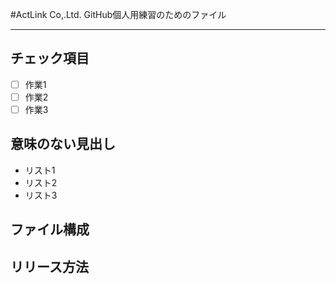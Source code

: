 #ActLink Co,.Ltd.
GitHub個人用練習のためのファイル

---

## チェック項目
 - [ ] 作業1
 - [ ] 作業2
 - [ ] 作業3

## 意味のない見出し
* リスト1
* リスト2
* リスト3

## ファイル構成

## リリース方法
